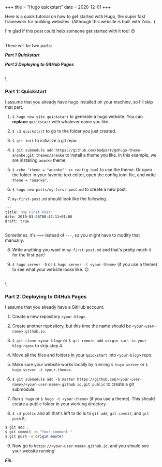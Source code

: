 +++
title = "Hugo quickstart"
date = 2020-12-01
+++

Here is a quick tutorial on how to get started with Hugo, the super fast framework for building websites. (Although this website is built with Zola...)

I'm glad if this post could help someone get started with it too! &#128521;

\
There will be two parts:

_**Part 1 Quickstart**_

_**Part 2 Deploying to GitHub Pages**_

\
\

### Part 1: Quickstart

I assume that you already have hugo installed on your machine, so I'll skip that part.

1. `$ hugo new site quickstart` to generate a hugo website. You can **replace** `quickstart` with whatever name you like.

2. `$ cd quickstart` to go to the folder you just created.

3. `$ git init` to initialize a git repo.

4. `$ git submodule add https://github.com/budparr/gohugo-theme-ananke.git themes/ananke` to install a theme you like. In this example, we are installing `ananke` theme.

5. `$ echo 'theme = "ananke"' >> config.toml` to use the theme. Or open the folder in your favorite text editor, open the config.toml file, and write `theme = "ananke"`.

6. `$ hugo new posts/my-first-post.md` to create a new post.

7. `my-first-post.md` should look like the following.

```bash
---
title: "My First Post"
date: 2019-03-26T08:47:11+01:00
draft: true
---
```

Sometimes, it's `+++` instead of `---`, so you might have to modify that manually.

8. Write anything you want in `my-first-post.md` and that's pretty much it for the first part!

9. `$ hugo server -D` or `$ hugo server -t <your-theme>` (if you use a theme) to see what your website looks like. &#128521;

\
\

### Part 2: Deploying to GitHub Pages

I assume that you already have a GitHub account.

1. Create a new repository `<your-blog>`.

2. Create another repository, but this time the name should be `<your-user-name>.github.io`.

3. `$ git clone <your-blog>` or `$ git remote add origin <url-to-your-blog-repo>` to skip step 4.

4. Move all the files and folders in your `quickstart` into `<your-blog>` repo.

5. Make sure your website works locally by running `$ hugo server` or `$ hugo server -t <your-theme>`.

6. `$ git submodule add -b master https://github.com/<your-user-name>/<your-user-name>.github.io.git public` to create a git submodule.

7. Run `$ hugo` or `$ hugo -t <your-theme>` (if you use a theme). This should create a public folder in your working directory.

8. `$ cd public` and all that's left to do is to `git add`, `git commit`, and `git push` it.

```bash
$ git add .
$ git commit -m "Your comment."
$ git push -u origin master
```

9. Now go to `https://<your-user-name>.github.io`, and you should see your website running!

**_Fin._**
